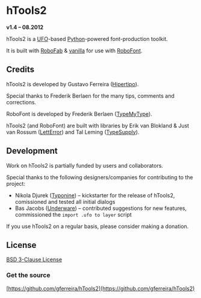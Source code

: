 hTools2
=======

**v1.4 – 08.2012**

hTools2 is a [UFO](http://unifiedfontobject.org/)-based [Python](http://python.org/)-powered font-production toolkit.

It is built with [RoboFab](http://robofag.org) & [vanilla](http://code.typesupply.com/wiki/Vanilla) for use with [RoboFont](http://robofont.com/).


Credits
-------

hTools2 is developed by Gustavo Ferreira ([Hipertipo](http://hipertipo.com)).

Special thanks to Frederik Berlaen for the many tips, comments and corrections.

RoboFont is developed by Frederik Berlaen ([TypeMyType](http://typemytype.com)).

hTools2 (and RoboFont) are built with libraries by Erik van Blokland & Just van Rossum ([LettError](http://letterror.com)) and Tal Leming ([TypeSupply](http://typesupply.com)).


Development
-----------

Work on hTools2 is partially funded by users and collaborators.

Special thanks to the following designers/companies for contributing to the project:

- Nikola Djurek ([Typonine](http://typonine.com/)) – kickstarter for the release of hTools2, comissioned and tested all initial dialogs
- Bas Jacobs ([Underware](http://underware.nl/)) – contributed suggestions for new features, commissioned the `import .ufo to layer` script

If you use hTools2 on a regular basis, please consider making a donation.


License
-------

[BSD 3-Clause License](http://www.opensource.org/licenses/BSD-3-Clause)


### Get the source

[https://github.com/gferreira/hTools2](https://github.com/gferreira/hTools2)
